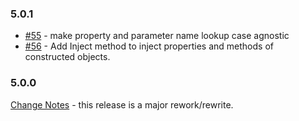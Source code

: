 
### 5.0.1
* [#55](/ipjohnson/Grace/issues/55) - make property and parameter name lookup case agnostic
* [#56](/ipjohnson/Grace/issues/56) - Add Inject method to inject properties and methods of constructed objects.


### 5.0.0
[Change Notes](/ipjohnson/Grace/blob/master/Changes-For-5.0.md) - this release is a major rework/rewrite.
